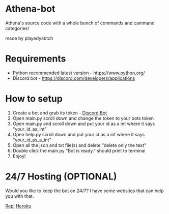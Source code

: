 # Athena-bot
Athena's source code with a whole bunch of commands and cammand categories!

made by playedyabtch

# Requirements 
* Python recommended latest version - https://www.python.org/
* Discord bot - https://discord.com/developers/applications

# How to setup
1. Create a bot and grab its token - [Discord Bot](https://discord.com/developers/applications)
2. Open main.py scroll down and change the token to your bots token
3. Open main.py and scroll down and put your id as a int where it says "your_id_as_int"
4. Open help.py scroll down and put your id as a int where it says "your_id_as_a_int"
5. Open all the json and txt file(s) and delete "delete only the text"
6. Double click the main.py "Bot is ready." should print to terminal
7. Enjoy!

# 24/7 Hosting (OPTIONAL)
Would you like to keep the bot on 24/7? I have some websites that can help you with that.

[Repl](https://replit.com/~) [Heroku](https://www.heroku.com/)

